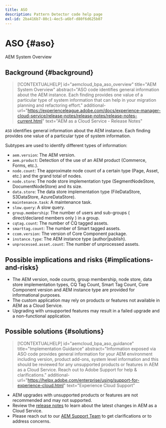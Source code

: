 ```yaml
---
title: ASO
description: Pattern Detector code help page
exl-id: 2ba416b7-80c1-4ec5-a6bf-d80f6d625b07
---
```

# ASO {#aso}

AEM System Overview

## Background {#background}

>[!CONTEXTUALHELP]
>id="aemcloud_bpa_aso_overview"
>title="AEM System Overview"
>abstract="ASO code identifies general information about the AEM instance. Each finding provides one value of a particular type of system information that can help in your migration planning and refactoring effort."
>additional-url="https://experienceleague.adobe.com/docs/experience-manager-cloud-service/release-notes/release-notes/release-notes-current.html" text="AEM as a Cloud Service - Release Notes"

`ASO` identifies general information about the AEM instance. Each finding provides one value of a particular type of system information.

Subtypes are used to identify different types of information:

* `aem.version`: The AEM version.
* `aem.product`: Detection of the use of an AEM product (Commerce, Forms, etc.).
* `node.count`: The approximate node count of a certain type (Page, Asset, etc.) and the grand total of nodes. 
* `node.store`: The node store implementation type (SegmentNodeStore, DocumentNodeStore) and its size.
* `data.store`: The data store implementation type (FileDataStore, S3DataStore, AzureDataStore).
* `maintenance.task`: A maintenance task.
* `slow.query`: A slow query.
* `group.membership`: The number of users and sub-groups ( direct/declared members only ) in a group. 
* `cqtag.count`: The number of CQ tagged assets.
* `smarttag.count`: The number of Smart tagged assets.
* `ccom.version`: The version of Core Component package.
* `instance.type`: The AEM instance type (author|publish).
* `unprocessed.asset.count`: The number of unprocessed assets.

## Possible implications and risks {#implications-and-risks}

* The AEM version, node counts, group membership, node store, data store implementation types, CQ Tag Count, Smart Tag Count, Core Component version and AEM instance type are provided for informational purposes.
* The custom application may rely on products or features not available in AEM as a Cloud Service.
* Upgrading with unsupported features may result in a failed upgrade and a non-functional application.

## Possible solutions {#solutions}

>[!CONTEXTUALHELP]
>id="aemcloud_bpa_aso_guidance"
>title="Implementation Guidance"
>abstract="Information exposed via ASO code provides general information for your AEM environment including version, product add-ons, system level information and this should be reviewed for any unsupported products or features in AEM as a Cloud Service. Reach out to Adobe Support for help & clarifications."
>additional-url="https://helpx.adobe.com/enterprise/using/support-for-experience-cloud.html" text="Experience Cloud Support"

* AEM upgrades with unsupported products or features are not recommended and may not supported.
* Review the [release notes](https://experienceleague.adobe.com/docs/experience-manager-cloud-service/release-notes/release-notes/release-notes-current.html) to learn about the latest changes in AEM as a Cloud Service.
* Please reach out to our [AEM Support Team](https://helpx.adobe.com/enterprise/using/support-for-experience-cloud.html) to get clarifications or to address concerns.
